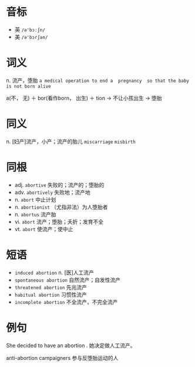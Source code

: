# 音标

- 英 `/ə'bɔːʃn/`
- 美 `/ə'bɔrʃən/`

# 词义

n. 流产，堕胎
`a medical operation to end a  pregnancy  so that the baby is not born alive`



a(不， 无) ＋ bor(看作born， 出生) ＋ tion → 不让小孩出生 → 堕胎

# 同义

n. [妇产]流产，小产；流产的胎儿
`miscarriage` `misbirth`

# 同根

- adj. `abortive` 失败的；流产的；堕胎的
- adv. `abortively` 失败地；流产地
- n. `abort` 中止计划
- n. `abortionist` （尤指非法）为人堕胎者
- n. `abortus` 流产胎
- vi. `abort` 流产；堕胎；夭折；发育不全
- vt. `abort` 使流产；使中止

# 短语

- `induced abortion` n. [医]人工流产
- `spontaneous abortion` 自然流产；自发性流产
- `threatened abortion` 先兆流产
- `habitual abortion` 习惯性流产
- `incomplete abortion` 不全流产，不完全流产

# 例句

She decided to have an abortion .
她决定做人工流产。

anti-abortion campaigners
参与反堕胎运动的人


